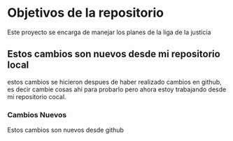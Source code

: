 # Objetivos de la repositorio

Este proyecto se encarga de manejar los planes de la liga de la justicia


## Estos cambios son nuevos desde mi repositorio local


estos cambios se hicieron despues de haber realizado cambios en github, es decir cambie cosas ahi para probarlo pero ahora estoy trabajando desde mi repositorio cocal.


### Cambios Nuevos

Estos cambios son nuevos desde github
